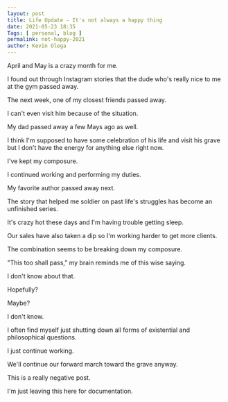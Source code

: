 ```yaml
--- 
layout: post 
title: Life Update - It's not always a happy thing
date: 2021-05-23 18:35
Tags: [ personal, blog ]
permalink: not-happy-2021
author: Kevin Olega 
--- 
```

April and May is a crazy month for me.

I found out through Instagram stories that the dude who's really nice to me at the gym passed away.

The next week, one of my closest friends passed away. 

I can't even visit him because of the situation.

My dad passed away a few Mays ago as well. 

I think I'm supposed to have some celebration of his life and visit his grave but I don't have the energy for anything else right now.

I've kept my composure.

I continued working and performing my duties.

My favorite author passed away next. 

The story that helped me soldier on past life's struggles has become an unfinished series.

It's crazy hot these days and I'm having trouble getting sleep.

Our sales have also taken a dip so I'm working harder to get more clients.

The combination seems to be breaking down my composure.

"This too shall pass," my brain reminds me of this wise saying.

I don't know about that.

Hopefully?

Maybe?

I don't know.

I often find myself just shutting down all forms of existential and philosophical questions.

I just continue working.

We'll continue our forward march toward the grave anyway.

This is a really negative post.

I'm just leaving this here for documentation.
